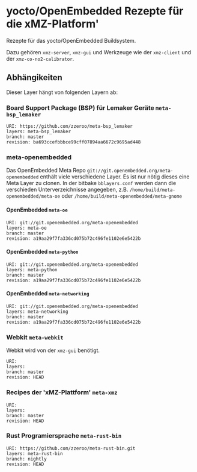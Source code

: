# yocto/OpenEmbedded Rezepte für die xMZ-Platform'

Rezepte für das yocto/OpenEmbedded Buildsystem.

Dazu gehören `xmz-server`, `xmz-gui` und Werkzeuge wie der `xmz-client`
und der `xmz-co-no2-calibrator`.

## Abhängikeiten

Dieser Layer hängt von folgenden Layern ab:

### Board Support Package (BSP) für Lemaker Geräte `meta-bsp_lemaker`

	URI: https://github.com/zzeroo/meta-bsp_lemaker
	layers: meta-bsp_lemaker
	branch: master
	revision: ba693ccefbbbce99cff07894aa6672c9695ad448

### meta-openembedded

Das OpenEmbedded Meta Repo `git://git.openembedded.org/meta-openembedded`
enthält viele verschiedene Layer. Es ist nur nötig dieses eine Meta Layer zu
clonen. In der bitbake `bblayers.conf` werden dann die verschieden Unterverzeichnisse
angegeben, z.B. `/home/build/meta-openembedded/meta-oe` oder
`/home/build/meta-openembedded/meta-gnome`

#### OpenEmbedded `meta-oe`

	URI: git://git.openembedded.org/meta-openembedded
	layers: meta-oe
	branch: master
	revision: a19aa29f7fa336cd075b72c496fe1102e6e5422b

#### OpenEmbedded `meta-python`

	URI: git://git.openembedded.org/meta-openembedded
	layers: meta-python
	branch: master
	revision: a19aa29f7fa336cd075b72c496fe1102e6e5422b


#### OpenEmbedded `meta-networking`

	URI: git://git.openembedded.org/meta-openembedded
	layers: meta-networking
	branch: master
	revision: a19aa29f7fa336cd075b72c496fe1102e6e5422b

### Webkit `meta-webkit`

Webkit wird von der `xmz-gui` benötigt.

	URI: 
	layers: 
	branch: master
	revision: HEAD

### Recipes der 'xMZ-Plattform' `meta-xmz`

	URI: 
	layers: 
	branch: master
	revision: HEAD

### Rust Programiersprache `meta-rust-bin`

	URI: https://github.com/zzeroo/meta-rust-bin.git
	layers: meta-rust-bin
	branch: nightly
	revision: HEAD
